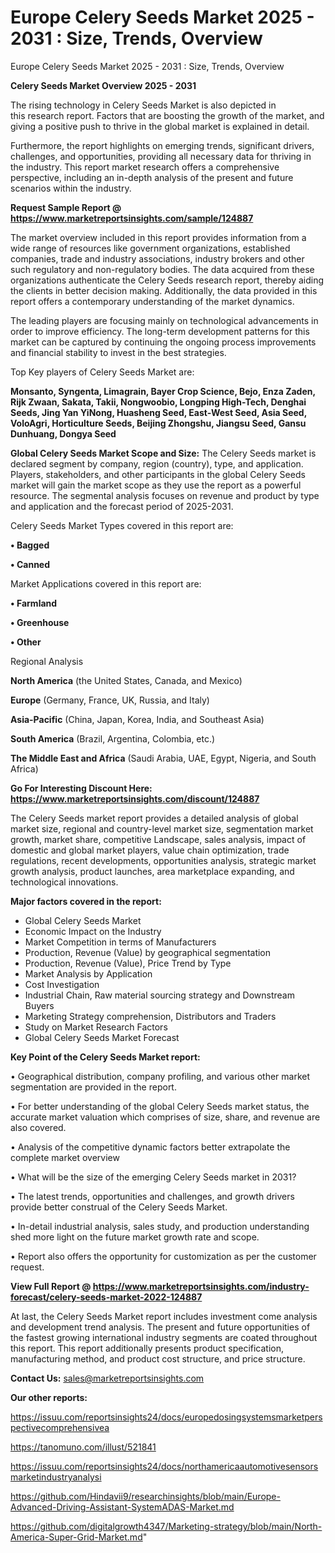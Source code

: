 # Europe Celery Seeds Market 2025 - 2031 : Size, Trends, Overview
Europe Celery Seeds Market 2025 - 2031 : Size, Trends, Overview

<Strong> Celery Seeds Market Overview 2025 - 2031</strong>

The rising technology in Celery Seeds Market is also depicted in this research report. Factors that are boosting the growth of the market, and giving a positive push to thrive in the global market is explained in detail.

Furthermore, the report highlights on emerging trends, significant drivers, challenges, and opportunities, providing all necessary data for thriving in the industry. This report market research offers a comprehensive perspective, including an in-depth analysis of the present and future scenarios within the industry.

<strong>Request Sample Report @ <a href=https://www.marketreportsinsights.com/sample/124887>https://www.marketreportsinsights.com/sample/124887</a></strong>

The market overview included in this report provides information from a wide range of resources like government organizations, established companies, trade and industry associations, industry brokers and other such regulatory and non-regulatory bodies. The data acquired from these organizations authenticate the Celery Seeds research report, thereby aiding the clients in better decision making. Additionally, the data provided in this report offers a contemporary understanding of the market dynamics.

The leading players are focusing mainly on technological advancements in order to improve efficiency. The long-term development patterns for this market can be captured by continuing the ongoing process improvements and financial stability to invest in the best strategies.

Top Key players of Celery Seeds Market are:

<strong>Monsanto, Syngenta, Limagrain, Bayer Crop Science, Bejo, Enza Zaden, Rijk Zwaan, Sakata, Takii, Nongwoobio, Longping High-Tech, Denghai Seeds, Jing Yan YiNong, Huasheng Seed, East-West Seed, Asia Seed, VoloAgri, Horticulture Seeds, Beijing Zhongshu, Jiangsu Seed, Gansu Dunhuang, Dongya Seed</strong>

<strong><b>Global Celery Seeds Market Scope and Size:</b></strong>
The Celery Seeds market is declared segment by company, region (country), type, and application. Players, stakeholders, and other participants in the global Celery Seeds market will gain the market scope as they use the report as a powerful resource. The segmental analysis focuses on revenue and product by type and application and the forecast period of 2025-2031.

Celery Seeds Market Types covered in this report are:

<strong>• Bagged

• Canned</strong>

Market Applications covered in this report are:

<strong>• Farmland

• Greenhouse

• Other</strong> 

Regional Analysis

<strong>North America</strong> (the United States, Canada, and Mexico)

<strong>Europe</strong> (Germany, France, UK, Russia, and Italy)

<strong>Asia-Pacific</strong> (China, Japan, Korea, India, and Southeast Asia)

<strong>South America</strong> (Brazil, Argentina, Colombia, etc.)

<strong>The Middle East and Africa</strong> (Saudi Arabia, UAE, Egypt, Nigeria, and South Africa)

<strong>Go For Interesting Discount Here: <a href=https://www.marketreportsinsights.com/discount/124887>https://www.marketreportsinsights.com/discount/124887</a></strong>

The Celery Seeds market report provides a detailed analysis of global market size, regional and country-level market size, segmentation market growth, market share, competitive Landscape, sales analysis, impact of domestic and global market players, value chain optimization, trade regulations, recent developments, opportunities analysis, strategic market growth analysis, product launches, area marketplace expanding, and technological innovations.

<strong><b>Major factors covered in the report:</b></strong>
<ul>
  <li>Global Celery Seeds Market </li>
  <li>Economic Impact on the Industry</li>
  <li>Market Competition in terms of Manufacturers</li>
  <li>Production, Revenue (Value) by geographical segmentation</li>
  <li>Production, Revenue (Value), Price Trend by Type</li>
  <li>Market Analysis by Application</li>
  <li>Cost Investigation</li>
  <li>Industrial Chain, Raw material sourcing strategy and Downstream Buyers</li>
  <li>Marketing Strategy comprehension, Distributors and Traders</li>
  <li>Study on Market Research Factors</li>
  <li>Global Celery Seeds Market Forecast</li>
</ul>

<strong><b>Key Point of the Celery Seeds Market report:</b></strong>

• Geographical distribution, company profiling, and various other market segmentation are provided in the report.

• For better understanding of the global Celery Seeds market status, the accurate market valuation which comprises of size, share, and revenue are also covered.

• Analysis of the competitive dynamic factors better extrapolate the complete market overview

• What will be the size of the emerging Celery Seeds market in 2031?

• The latest trends, opportunities and challenges, and growth drivers provide better construal of the Celery Seeds Market.

• In-detail industrial analysis, sales study, and production understanding shed more light on the future market growth rate and scope.

• Report also offers the opportunity for customization as per the customer request.

<strong><b>View Full Report @ <a href=https://www.marketreportsinsights.com/industry-forecast/celery-seeds-market-2022-124887>https://www.marketreportsinsights.com/industry-forecast/celery-seeds-market-2022-124887</a></b></strong>


At last, the Celery Seeds Market report includes investment come analysis and development trend analysis. The present and future opportunities of the fastest growing international industry segments are coated throughout this report. This report additionally presents product specification, manufacturing method, and product cost structure, and price structure.

<strong>Contact Us:</strong>
sales@marketreportsinsights.com

<strong>Our other reports:</strong>

<a href=https://issuu.com/reportsinsights24/docs/europedosingsystemsmarketperspectivecomprehensivea>https://issuu.com/reportsinsights24/docs/europedosingsystemsmarketperspectivecomprehensivea</a>

<a href=https://tanomuno.com/illust/521841>https://tanomuno.com/illust/521841</a>

<a href=https://issuu.com/reportsinsights24/docs/northamericaautomotivesensorsmarketindustryanalysi>https://issuu.com/reportsinsights24/docs/northamericaautomotivesensorsmarketindustryanalysi</a>

<a href=https://github.com/Hindavii9/researchinsights/blob/main/Europe-Advanced-Driving-Assistant-SystemADAS-Market.md>https://github.com/Hindavii9/researchinsights/blob/main/Europe-Advanced-Driving-Assistant-SystemADAS-Market.md</a>

<a href=https://github.com/digitalgrowth4347/Marketing-strategy/blob/main/North-America-Super-Grid-Market.md>https://github.com/digitalgrowth4347/Marketing-strategy/blob/main/North-America-Super-Grid-Market.md</a>"
